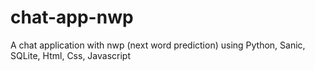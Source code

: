 # chat-app-nwp
A chat application with nwp (next word prediction) using Python, Sanic, SQLite, Html, Css, Javascript
